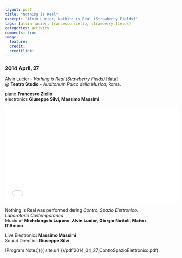 ```yaml
---
layout: post
title: "Nothing is Real"
excerpt: "Alvin Lucier, Nothing is Real (Strawberry Fields)"
tags: [alvin lucier, francesco ziello, strawberry fields]
categories: activity
comments: true
image:
  feature: 
  credit: 
  creditlink: 
---
```


### 2014 April, 27

Alvin Lucier - *Nothing is Real (Strawberry Fields)* [data]     
@ **Teatro Studio** - *Auditorium Parco della Musica*, Roma.

piano **Francesco Ziello**    
electronics **Giuseppe Silvi, Massimo Massimi** 


<iframe
  width="560"
  height="315"
  src="//player.vimeo.com/video/94386060"
  frameborder="0"
  webkitallowfullscreen
  mozallowfullscreen
  allowfullscreen>
</iframe>
<p></p>

Nothing is Real was performed during *Contro. Spazio Elettronico. Laboratorio Contemporanea*    
Music of **Michelangelo Lupone**, **Alvin Lucier**, **Giorgio Nottoli**, **Matteo D'Amico**

Live Electronics **Massimo Massimi**    
Sound Direction **Giuseppe Silvi**

[Program Notes]({{ site.url }}/pdf/2014_04_27_ControSpazioElettronico.pdf).
